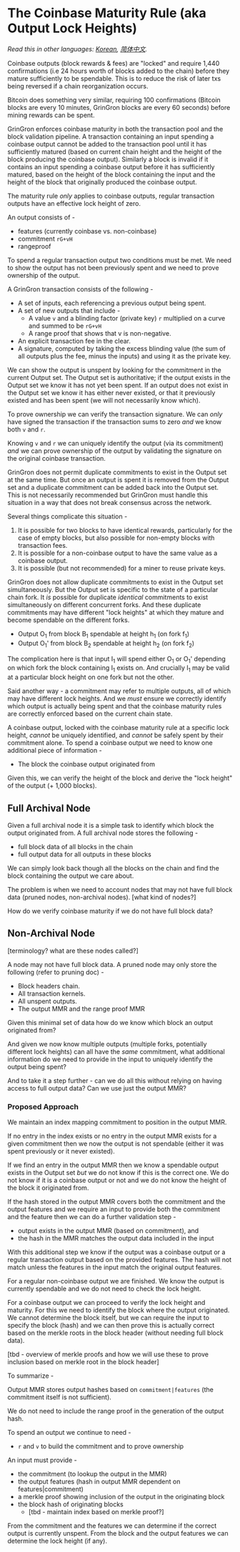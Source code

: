 # The Coinbase Maturity Rule (aka Output Lock Heights)

*Read this in other languages: [Korean](translations/coinbase_maturity_KR.md), [简体中文](translations/coinbase_maturity_ZH-CN).*

Coinbase outputs (block rewards & fees) are "locked" and require 1,440 confirmations (i.e 24 hours worth of blocks added to the chain) before they mature sufficiently to be spendable. This is to reduce the risk of later txs being reversed if a chain reorganization occurs.

Bitcoin does something very similar, requiring 100 confirmations (Bitcoin blocks are every 10 minutes, GrinGron blocks are every 60 seconds) before mining rewards can be spent.

GrinGron enforces coinbase maturity in both the transaction pool and the block validation pipeline. A transaction containing an input spending a coinbase output cannot be added to the transaction pool until it has sufficiently matured (based on current chain height and the height of the block producing the coinbase output).
Similarly a block is invalid if it contains an input spending a coinbase output before it has sufficiently matured, based on the height of the block containing the input and the height of the block that originally produced the coinbase output.

The maturity rule *only* applies to coinbase outputs, regular transaction outputs have an effective lock height of zero.

An output consists of -

* features (currently coinbase vs. non-coinbase)
* commitment `rG+vH`
* rangeproof

To spend a regular transaction output two conditions must be met. We need to show the output has not been previously spent and we need to prove ownership of the output.

A GrinGron transaction consists of the following -

* A set of inputs, each referencing a previous output being spent.
* A set of new outputs that include -
  * A value `v` and a blinding factor (private key) `r` multiplied on a curve and summed to be `rG+vH`
  * A range proof that shows that v is non-negative.
* An explicit transaction fee in the clear.
* A signature, computed by taking the excess blinding value (the sum of all outputs plus the fee, minus the inputs) and using it as the private key.

We can show the output is unspent by looking for the commitment in the current Output set. The Output set is authoritative; if the output exists in the Output set we know it has not yet been spent. If an output does not exist in the Output set we know it has either never existed, or that it previously existed and has been spent (we will not necessarily know which).

To prove ownership we can verify the transaction signature. We can *only* have signed the transaction if the transaction sums to zero *and* we know both `v` and `r`.

Knowing `v` and `r` we can uniquely identify the output (via its commitment) *and* we can prove ownership of the output by validating the signature on the original coinbase transaction.

GrinGron does not permit duplicate commitments to exist in the Output set at the same time.
But once an output is spent it is removed from the Output set and a duplicate commitment can be added back into the Output set.
This is not necessarily recommended but GrinGron must handle this situation in a way that does not break consensus across the network.

Several things complicate this situation -

1. It is possible for two blocks to have identical rewards, particularly for the case of empty blocks, but also possible for non-empty blocks with transaction fees.
1. It is possible for a non-coinbase output to have the same value as a coinbase output.
1. It is possible (but not recommended) for a miner to reuse private keys.

GrinGron does not allow duplicate commitments to exist in the Output set simultaneously.
But the Output set is specific to the state of a particular chain fork. It *is* possible for duplicate *identical* commitments to exist simultaneously on different concurrent forks.
And these duplicate commitments may have different "lock heights" at which they mature and become spendable on the different forks.

* Output O<sub>1</sub> from block B<sub>1</sub> spendable at height h<sub>1</sub> (on fork f<sub>1</sub>)
* Output O<sub>1</sub>' from block B<sub>2</sub> spendable at height h<sub>2</sub> (on fork f<sub>2</sub>)

The complication here is that input I<sub>1</sub> will spend either O<sub>1</sub> or O<sub>1</sub>' depending on which fork the block containing I<sub>1</sub> exists on. And crucially I<sub>1</sub> may be valid at a particular block height on one fork but not the other.

Said another way - a commitment may refer to multiple outputs, all of which may have different lock heights. And we *must* ensure we correctly identify which output is actually being spent and that the coinbase maturity rules are correctly enforced based on the current chain state.

A coinbase output, locked with the coinbase maturity rule at a specific lock height, *cannot* be uniquely identified, and *cannot* be safely spent by their commitment alone. To spend a coinbase output we need to know one additional piece of information -

* The block the coinbase output originated from

Given this, we can verify the height of the block and derive the "lock height" of the output (+ 1,000 blocks).

## Full Archival Node

Given a full archival node it is a simple task to identify which block the output originated from.
A full archival node stores the following -

* full block data of all blocks in the chain
* full output data for all outputs in these blocks

We can simply look back though all the blocks on the chain and find the block containing the output we care about.

The problem is when we need to account nodes that may not have full block data (pruned nodes, non-archival nodes).
[what kind of nodes?]

How do we verify coinbase maturity if we do not have full block data?

## Non-Archival Node

[terminology? what are these nodes called?]

A node may not have full block data.
A pruned node may only store the following (refer to pruning doc) -

* Block headers chain.
* All transaction kernels.
* All unspent outputs.
* The output MMR and the range proof MMR

Given this minimal set of data how do we know which block an output originated from?

And given we now know multiple outputs (multiple forks, potentially different lock heights) can all have the *same* commitment, what additional information do we need to provide in the input to uniquely identify the output being spent?

And to take it a step further - can we do all this without relying on having access to full output data? Can we use just the output MMR?

### Proposed Approach

We maintain an index mapping commitment to position in the output MMR.

If no entry in the index exists or no entry in the output MMR exists for a given commitment then we now the output is not spendable (either it was spent previously or it never existed).

If we find an entry in the output MMR then we know a spendable output exists in the Output set *but* we do not know if this is the correct one. We do not know if it is a coinbase output or not and we do not know the height of the block it originated from.

If the hash stored in the output MMR covers both the commitment and the output features and we require an input to provide both the commitment and the feature then we can do a further validation step -

* output exists in the output MMR (based on commitment), and
* the hash in the MMR matches the output data included in the input

With this additional step we know if the output was a coinbase output or a regular transaction output based on the provided features.
The hash will not match unless the features in the input match the original output features.

For a regular non-coinbase output we are finished. We know the output is currently spendable and we do not need to check the lock height.

For a coinbase output we can proceed to verify the lock height and maturity. For this we need to identify the block where the output originated.
We cannot determine the block itself, but we can require the input to specify the block (hash) and we can then prove this is actually correct based on the merkle roots in the block header (without needing full block data).

[tbd - overview of merkle proofs and how we will use these to prove inclusion based on merkle root in the block header]

To summarize -

Output MMR stores output hashes based on `commitment|features` (the commitment itself is not sufficient).

We do not need to include the range proof in the generation of the output hash.

To spend an output we continue to need -

* `r` and `v` to build the commitment and to prove ownership

An input must provide -

* the commitment (to lookup the output in the MMR)
* the output features (hash in output MMR dependent on features|commitment)
* a merkle proof showing inclusion of the output in the originating block
* the block hash of originating blocks
  * [tbd - maintain index based on merkle proof?]

From the commitment and the features we can determine if the correct output is currently unspent.
From the block and the output features we can determine the lock height (if any).
